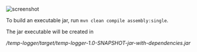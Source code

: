 ![screenshot](https://github.com/panovvv/temp-logger/raw/master/src/main/resources/img/temp_logger_util_3.PNG?raw=true)

To build an executable jar, run
`mvn clean compile assembly:single`.

The jar executable will be created in

_/temp-logger/target/temp-logger-1.0-SNAPSHOT-jar-with-dependencies.jar_